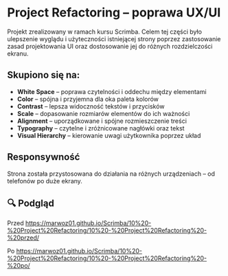 # Project Refactoring – poprawa UX/UI

Projekt zrealizowany w ramach kursu Scrimba.
Celem tej części było ulepszenie wyglądu i użyteczności istniejącej strony poprzez zastosowanie zasad projektowania UI oraz dostosowanie jej do różnych rozdzielczości ekranu.

## Skupiono się na:
- **White Space** – poprawa czytelności i oddechu między elementami  
- **Color** – spójna i przyjemna dla oka paleta kolorów  
- **Contrast** – lepsza widoczność tekstów i przycisków  
- **Scale** – dopasowanie rozmiarów elementów do ich ważności  
- **Alignment** – uporządkowane i spójne rozmieszczenie treści  
- **Typography** – czytelne i zróżnicowane nagłówki oraz tekst  
- **Visual Hierarchy** – kierowanie uwagi użytkownika poprzez układ  

## Responsywność
Strona została przystosowana do działania na różnych urządzeniach – od telefonów po duże ekrany.

## 🔍 Podgląd
Przed
https://marwoz01.github.io/Scrimba/10%20-%20Project%20Refactoring/10%20-%20Project%20Refactoring%20-%20przed/

Po
https://marwoz01.github.io/Scrimba/10%20-%20Project%20Refactoring/10%20-%20Project%20Refactoring%20-%20po/
